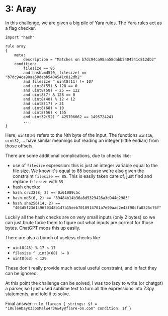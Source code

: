 # 3: Aray

In this challenge, we are given a big pile of Yara rules. The Yara rules act as a flag checker.

```
import "hash"

rule aray
{
    meta:
        description = "Matches on b7dc94ca98aa58dabb5404541c812db2"
    condition:
        filesize == 85 
        and hash.md5(0, filesize) == "b7dc94ca98aa58dabb5404541c812db2" 
        and filesize ^ uint8(11) != 107 
        and uint8(55) & 128 == 0 
        and uint8(58) + 25 == 122 
        and uint8(7) & 128 == 0 
        and uint8(48) % 12 < 12 
        and uint8(17) > 31 
        and uint8(68) > 10 
        and uint8(56) < 155 
        and uint32(52) ^ 425706662 == 1495724241 
        ...
}
```

Here, `uint8(N)` refers to the Nth byte of the input. The functions `uint16`, `uint32`, ... have similar meanings but reading an integer (little endian) from those offsets.

There are some additional complications, due to checks like:

- use of `filesize` expression: this is just an integer variable equal to the file size. We know it's equal to 85 because we're also given the constraint `filesize == 85`. This is easily taken care of, just find and replace `filesize` with `85`
- hash checks:
- `hash.crc32(8, 2) == 0x61089c5c`
- `hash.md5(0, 2) == "89484b14b36a8d5329426a3d944d2983"`
- `hash.sha256(14, 2) == "403d5f23d149670348b147a15eeb7010914701a7e99aad2e43f90cfa0325c76f"`

Luckily all the hash checks are on very small inputs (only 2 bytes) so we can just brute force them to figure out what inputs are correct for those bytes. ChatGPT mops this up easily.

There are also a bunch of useless checks like

- `uint8(45) % 17 < 17`
- `filesize ^ uint8(68) != 8`
- `uint8(63) < 129`

These don't really provide much actual useful constraint, and in fact they can be ignored.

At this point the challenge can be solved, I was too lazy to write (or chatgpt) a parser, so I just used sublime text to turn all the expressions into Z3py statements, and told it to solve.

Final answer: `rule flareon { strings: $f = "1RuleADayK33p$Malw4r3Aw4y@flare-on.com" condition: $f }`
